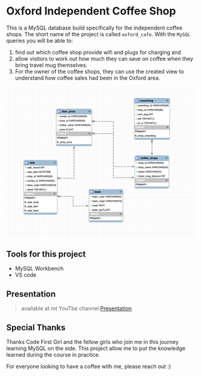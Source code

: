 # Oxford Independent Coffee Shop

This is a MySQL database build specifically for the independent coffee shops. The short name of the project is called `oxford_cafe`. With the `MySQL` queries you will be able to: 

1. find out which coffee shop provide wifi and plugs for charging and 
2. allow visitors to work out how much they can save on coffee when they bring travel mug themselves. 
3. For the owner of the coffee shops, they can use the created view to understand how coffee sales had been in the Oxford area.

![ER diagram for the oxford_cafe](https://github.com/WhySeeYC/oxford_cafe/blob/main/oxford_cafe_ER_diagram.png)

## Tools for this project
- MySQL Workbench
- VS code

## Presentation
> available at mt YouTbe channel [Presentation](https://youtu.be/JTrJInBJDvg)

## Special Thanks

Thanks Code First Girl and the fellow girls who join me in this journey learning MySQL on the side. This project allow me to put the knowledge learned during the course in practice. 

For everyone looking to have a coffee with me, please reach out :)
